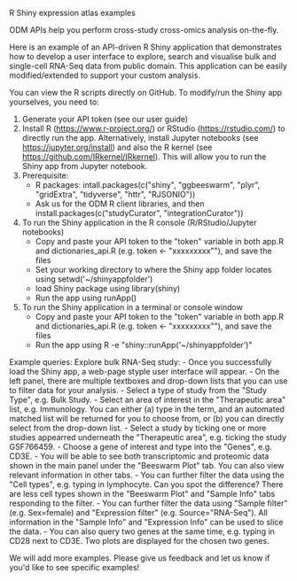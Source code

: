 R Shiny expression atlas examples

ODM APIs help you perform cross-study cross-omics analysis on-the-fly. 

Here is an example of an API-driven R Shiny application that demonstrates how to develop a user interface to explore, search and visualise bulk and single-cell RNA-Seq data from public domain. This application can be easily modified/extended to support your custom analysis.

You can view the R scripts directly on GitHub. To modify/run the Shiny app yourselves, you need to:

1. Generate your API token (see our user guide)
2. Install R (https://www.r-project.org/) or RStudio (https://rstudio.com/) to directly run the app. Alternatively, install Jupyter notebooks (see https://jupyter.org/install) and also the R kernel (see https://github.com/IRkernel/IRkernel). This will allow you to run the Shiny app from Jupyter notebook.
3. Prerequisite:
    - R packages: intall.packages(c("shiny", "ggbeeswarm", "plyr", "gridExtra", "tidyverse", "httr", "RJSONIO"))
    - Ask us for the ODM R client libraries, and then install.packages(c("studyCurator", "integrationCurator"))
4. To run the Shiny application in the R console (R/RStudio/Jupyter notebooks)
    - Copy and paste your API token to the "token" variable in both app.R and dictionaries_api.R (e.g. token <- "xxxxxxxxx""), and save the files
    - Set your working directory to where the Shiny app folder locates using setwd('~/shinyappfolder')
    - load Shiny package using library(shiny)
    - Run the app using runApp()   
5. To run the Shiny application in a terminal or console window
    - Copy and paste your API token to the "token" variable in both app.R and dictionaries_api.R (e.g. token <- "xxxxxxxxx""), and save the files
    - Run the app using R -e "shiny::runApp('~/shinyappfolder')"

Example queries: Explore bulk RNA-Seq study:
    - Once you successfully load the Shiny app, a web-page styple user interface will appear.
    - On the left panel, there are multiple textboxes and drop-down lists that you can use to filter data for your analysis.
    - Select a type of study from the "Study Type", e.g. Bulk Study.
    - Select an area of interest in the "Therapeutic area" list, e.g. Immunology. You can either (a) type in the term, and an automated matched list will be returned for you to choose from, or (b) you can directly select from the drop-down list.
    - Select a study by ticking one or more studies appearred underneath the "Therapeutic area", e.g. ticking the study GSF766459.
    - Choose a gene of interest and type into the "Genes", e.g. CD3E.
    - You will be able to see both transcriptomic and proteomic data shown in the main panel under the "Beeswarm Plot" tab. You can also view relevant information in other tabs.
    - You can further filter the data using the "Cell types", e.g. typing in lymphocyte. Can you spot the difference? There are less cell types shown in the "Beeswarm Plot" and "Sample Info" tabs responding to the filter.
    - You can further filter the data using "Sample filter" (e.g. Sex=female) and "Expression filter" (e.g. Source="RNA-Seq"). All information in the "Sample Info" and "Expression Info" can be used to slice the data.
    - You can also query two genes at the same time, e.g. typing in CD28 next to CD3E. Two plots are displayed for the chosen two genes.
    
We will add more examples. Please give us feedback and let us know if you'd like to see specific examples!

